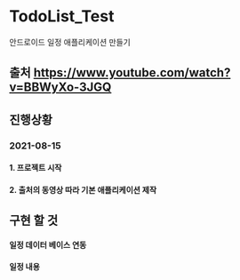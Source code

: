 # TodoList_Test
 안드로이드 일정 애플리케이션 만들기
## 출처 https://www.youtube.com/watch?v=BBWyXo-3JGQ

## 진행상황
### 2021-08-15
#### 1. 프로젝트 시작
#### 2. 출처의 동영상 따라 기본 애플리케이션 제작

## 구현 할 것
#### 일정 데이터 베이스 연동
#### 일정 내용 
